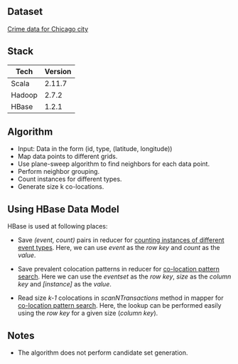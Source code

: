 ## Dataset

[Crime data for Chicago city](https://data.cityofchicago.org/Public-Safety/Crimes-2001-to-present/ijzp-q8t2)

## Stack

| Tech   |  Version | 
|--------|----------| 
| Scala  |  2.11.7  | 
| Hadoop |  2.7.2   | 
| HBase  |  1.2.1   | 

## Algorithm

* Input: Data in the form (id, type, (latitude, longitude))
* Map data points to different grids.
* Use plane-sweep algorithm to find neighbors for each data point.
* Perform neighbor grouping.
* Count instances for different types.
* Generate size k co-locations.

## Using HBase Data Model

HBase is used at following places:

* Save *(event, count)* pairs in reducer for [counting instances of different event types](https://github.com/shagunsodhani/locis/issues/8). Here, we can use *event* as the *row key* and *count* as the *value*.

* Save prevalent colocation patterns in reducer for [co-location pattern search](https://github.com/shagunsodhani/locis/issues/7). Here we can use the *eventset* as the *row key*, *size* as the *column key* and *[instance]* as the *value*.

* Read size *k-1* colocations in *scanNTransactions* method in mapper for [co-location pattern search](https://github.com/shagunsodhani/locis/issues/7). Here, the lookup can be performed easily using the *row key* for a given size (*column key*).

## Notes

* The algorithm does not perform candidate set generation.
